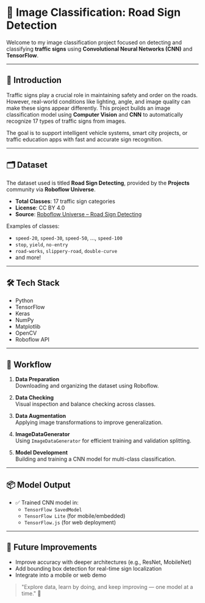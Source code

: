 # 🚦 Image Classification: Road Sign Detection

Welcome to my image classification project focused on detecting and classifying **traffic signs** using **Convolutional Neural Networks (CNN)** and **TensorFlow**.

---

## 📌 Introduction

Traffic signs play a crucial role in maintaining safety and order on the roads. However, real-world conditions like lighting, angle, and image quality can make these signs appear differently. This project builds an image classification model using **Computer Vision** and **CNN** to automatically recognize 17 types of traffic signs from images.

The goal is to support intelligent vehicle systems, smart city projects, or traffic education apps with fast and accurate sign recognition.

---

## 🗂 Dataset

The dataset used is titled **Road Sign Detecting**, provided by the **Projects** community via **Roboflow Universe**.

- **Total Classes**: 17 traffic sign categories  
- **License**: CC BY 4.0  
- **Source**: [Roboflow Universe – Road Sign Detecting](https://universe.roboflow.com/projects-xmgv3/road-sign-detecting-aehjf)

Examples of classes:
- `speed-20`, `speed-30`, `speed-50`, ..., `speed-100`
- `stop`, `yield`, `no-entry`
- `road-works`, `slippery-road`, `double-curve`
- and more!

---

## 🛠 Tech Stack

- Python  
- TensorFlow  
- Keras  
- NumPy  
- Matplotlib  
- OpenCV  
- Roboflow API

---

## 🔄 Workflow

1. **Data Preparation**  
   Downloading and organizing the dataset using Roboflow.

2. **Data Checking**  
   Visual inspection and balance checking across classes.

3. **Data Augmentation**  
   Applying image transformations to improve generalization.

4. **ImageDataGenerator**  
   Using `ImageDataGenerator` for efficient training and validation splitting.

5. **Model Development**  
   Building and training a CNN model for multi-class classification.

---

## 📦 Model Output

- ✅ Trained CNN model in:
  - `TensorFlow SavedModel`
  - `TensorFlow Lite` (for mobile/embedded)
  - `TensorFlow.js` (for web deployment)

---

## 🚀 Future Improvements

- Improve accuracy with deeper architectures (e.g., ResNet, MobileNet)
- Add bounding box detection for real-time sign localization
- Integrate into a mobile or web demo


> "Explore data, learn by doing, and keep improving — one model at a time." 🌱
